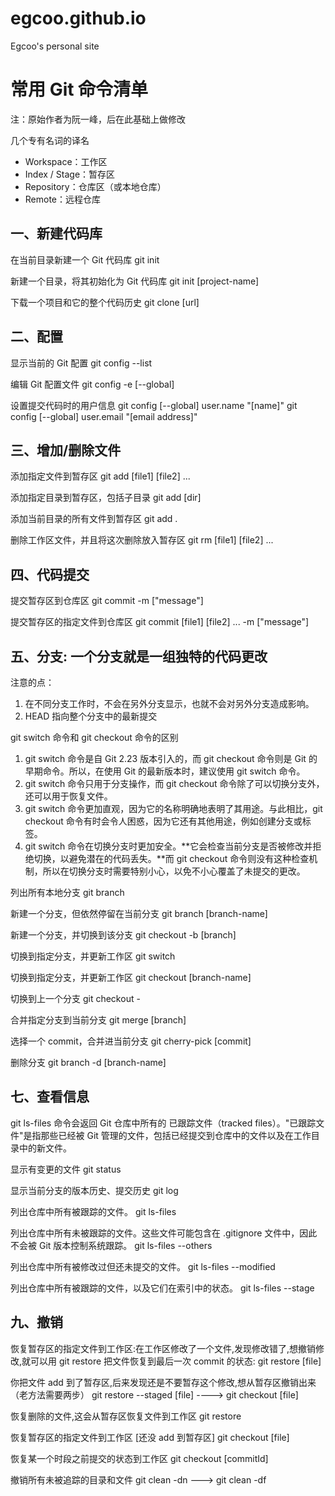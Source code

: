 # egcoo.github.io

Egcoo's personal site

# 常用 Git 命令清单

注：原始作者为阮一峰，后在此基础上做修改

几个专有名词的译名

- Workspace：工作区
- Index / Stage：暂存区
- Repository：仓库区（或本地仓库）
- Remote：远程仓库

## 一、新建代码库

在当前目录新建一个 Git 代码库
git init

新建一个目录，将其初始化为 Git 代码库
git init [project-name]

下载一个项目和它的整个代码历史
git clone [url]

## 二、配置

显示当前的 Git 配置
git config --list

编辑 Git 配置文件
git config -e [--global]

设置提交代码时的用户信息
git config [--global] user.name "[name]"
git config [--global] user.email "[email address]"

## 三、增加/删除文件

添加指定文件到暂存区
git add [file1] [file2] ...

添加指定目录到暂存区，包括子目录
git add [dir]

添加当前目录的所有文件到暂存区
git add .

删除工作区文件，并且将这次删除放入暂存区
git rm [file1] [file2] ...

## 四、代码提交

提交暂存区到仓库区
git commit -m ["message"]

提交暂存区的指定文件到仓库区
git commit [file1] [file2] ... -m ["message"]

## 五、分支: 一个分支就是一组独特的代码更改

注意的点：

1. 在不同分支工作时，不会在另外分支显示，也就不会对另外分支造成影响。
2. HEAD 指向整个分支中的最新提交

git switch 命令和 git checkout 命令的区别

1. git switch 命令是自 Git 2.23 版本引入的，而 git checkout 命令则是 Git 的早期命令。所以，在使用 Git 的最新版本时，建议使用 git switch 命令。
2. git switch 命令只用于分支操作，而 git checkout 命令除了可以切换分支外，还可以用于恢复文件。
3. git switch 命令更加直观，因为它的名称明确地表明了其用途。与此相比，git checkout 命令有时会令人困惑，因为它还有其他用途，例如创建分支或标签。
4. git switch 命令在切换分支时更加安全。**它会检查当前分支是否被修改并拒绝切换，以避免潜在的代码丢失。**而 git checkout 命令则没有这种检查机制，所以在切换分支时需要特别小心，以免不小心覆盖了未提交的更改。

列出所有本地分支
git branch

新建一个分支，但依然停留在当前分支
git branch [branch-name]

新建一个分支，并切换到该分支
git checkout -b [branch]

切换到指定分支，并更新工作区
git switch

切换到指定分支，并更新工作区
git checkout [branch-name]

切换到上一个分支
git checkout -

合并指定分支到当前分支
git merge [branch]

选择一个 commit，合并进当前分支
git cherry-pick [commit]

删除分支
git branch -d [branch-name]

## 七、查看信息

git ls-files 命令会返回 Git 仓库中所有的 已跟踪文件（tracked files）。"已跟踪文件"是指那些已经被 Git 管理的文件，包括已经提交到仓库中的文件以及在工作目录中的新文件。

显示有变更的文件
git status

显示当前分支的版本历史、提交历史
git log

列出仓库中所有被跟踪的文件。
git ls-files

列出仓库中所有未被跟踪的文件。这些文件可能包含在 .gitignore 文件中，因此不会被 Git 版本控制系统跟踪。
git ls-files --others

列出仓库中所有被修改过但还未提交的文件。
git ls-files --modified

列出仓库中所有被跟踪的文件，以及它们在索引中的状态。
git ls-files --stage

## 九、撤销

恢复暂存区的指定文件到工作区:在工作区修改了一个文件,发现修改错了,想撤销修改,就可以用 git restore 把文件恢复到最后一次 commit 的状态:
git restore [file]

你把文件 add 到了暂存区,后来发现还是不要暂存这个修改,想从暂存区撤销出来（老方法需要两步）
git restore --staged [file] ----> git checkout [file]

恢复删除的文件,这会从暂存区恢复文件到工作区
git restore <deleted-file>

恢复暂存区的指定文件到工作区 [还没 add 到暂存区]
git checkout [file]

恢复某一个时段之前提交的状态到工作区
git checkout [commitId]

撤销所有未被追踪的目录和文件
git clean -dn ---> git clean -df
